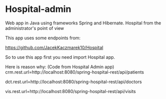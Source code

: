 # Hospital-admin
Web app in Java using frameworks Spring and Hibernate. Hospital from the administrator's point of view

This app uses some endpoints from:

https://github.com/JacekKaczmarek10/Hospital

So to use this app first you need import Hospital app.

Here is reason why:
(Code from Hospital Admin app)
crm.rest.url=http://localhost:8080/spring-hospital-rest/api/patients

dct.rest.url=http://localhost:8080/spring-hospital-rest/api/doctors

vis.rest.url=http://localhost:8080/spring-hospital-rest/api/visits
